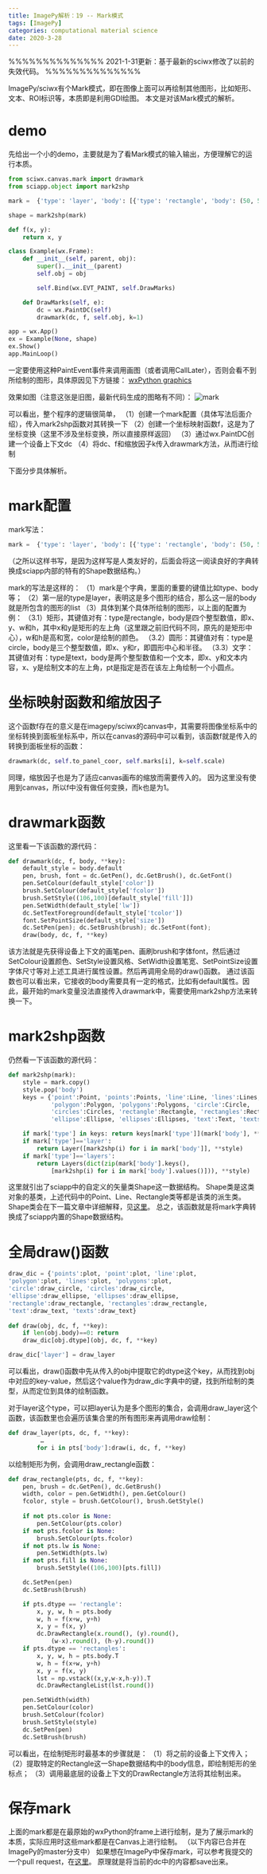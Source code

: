 ```yaml
---
title: ImagePy解析：19 -- Mark模式
tags: [ImagePy]
categories: computational material science
date: 2020-3-28
---
```


%%%%%%%%%%%%%%
2021-1-31更新：基于最新的sciwx修改了以前的失效代码。
%%%%%%%%%%%%%%

ImagePy/sciwx有个Mark模式，即在图像上面可以再绘制其他图形，比如矩形、文本、ROI标识等，本质即是利用GDI绘图。
本文是对该Mark模式的解析。

# demo
先给出一个小的demo，主要就是为了看Mark模式的输入输出，方便理解它的运行本质。
```python
from sciwx.canvas.mark import drawmark
from sciapp.object import mark2shp

mark =  {'type': 'layer', 'body': [{'type': 'rectangle', 'body': (50, 50, 200, 200), 'color': (255, 0, 0)}, {'type': 'circle', 'body': (150, 150, 5), 'color': (0, 0, 255)}, {'type': 'text', 'body': (75, 75, 'S:30 W:48'), 'pt': False, 'color': (0, 255, 0)}]}

shape = mark2shp(mark)

def f(x, y):
    return x, y

class Example(wx.Frame):
    def __init__(self, parent, obj):
        super().__init__(parent)
        self.obj = obj

        self.Bind(wx.EVT_PAINT, self.DrawMarks)

    def DrawMarks(self, e):
        dc = wx.PaintDC(self)
        drawmark(dc, f, self.obj, k=1)

app = wx.App()
ex = Example(None, shape)
ex.Show()
app.MainLoop()
```
一定要使用这种PaintEvent事件来调用画图（或者调用CallLater），否则会看不到所绘制的图形，具体原因见下方链接：
[wxPython graphics](http://zetcode.com/wxpython/gdi/)

效果如图（注意这张是旧图，最新代码生成的图略有不同）：
![mark](https://user-images.githubusercontent.com/6218739/77822795-eace9f00-7130-11ea-9033-a28077379552.png)

可以看出，整个程序的逻辑很简单，
（1）创建一个mark配置（具体写法后面介绍），传入mark2shp函数对其转换一下
（2）创建一个坐标映射函数f，这是为了坐标变换（这里不涉及坐标变换，所以直接原样返回）
（3）通过wx.PaintDC创建一个设备上下文dc
（4）将dc、f和缩放因子k传入drawmark方法，从而进行绘制
 

下面分步具体解析。
# mark配置
mark写法：
```python
mark =  {'type': 'layer', 'body': [{'type': 'rectangle', 'body': (50, 50, 200, 200), 'color': (255, 0, 0)}, {'type': 'circle', 'body': (150, 150, 5), 'color': (0, 0, 255)}, {'type': 'text', 'body': (75, 75, 'S:30 W:48'), 'pt': False, 'color': (0, 255, 0)}]}
```
（之所以这样书写，是因为这样写是人类友好的，后面会将这一阅读良好的字典转换成sciapp内部的特有的Shape数据结构。）

mark的写法是这样的：
（1）mark是个字典，里面的重要的键值比如type、body等；
（2）第一层的type是layer，表明这是多个图形的结合，那么这一层的body就是所包含的图形的list
（3）具体到某个具体所绘制的图形，以上面的配置为例：
（3.1）矩形，其键值对有：type是rectangle，body是四个整型数值，即x、y、w和h，其中x和y是矩形的左上角（这里跟之前旧代码不同，原先的是矩形中心），w和h是高和宽，color是绘制的颜色。
（3.2）圆形：其键值对有：type是circle，body是三个整型数值，即x、y和r，即圆形中心和半径。
（3.3）文字：其键值对有：type是text，body是两个整型数值和一个文本，即x、y和文本内容，x、y是绘制文本的左上角，pt是指定是否在该左上角绘制一个小圆点。

# 坐标映射函数和缩放因子
这个函数f存在的意义是在imagepy/sciwx的canvas中，其需要将图像坐标系中的坐标转换到面板坐标系中，所以在canvas的源码中可以看到，该函数f就是传入的转换到面板坐标的函数：
```python
drawmark(dc, self.to_panel_coor, self.marks[i], k=self.scale)
```
同理，缩放因子也是为了适应canvas画布的缩放而需要传入的。
因为这里没有使用到canvas，所以f中没有做任何变换，而k也是为1。

# drawmark函数
这里看一下该函数的源代码：
```python
def drawmark(dc, f, body, **key):
	default_style = body.default
	pen, brush, font = dc.GetPen(), dc.GetBrush(), dc.GetFont()
	pen.SetColour(default_style['color'])
	brush.SetColour(default_style['fcolor'])
	brush.SetStyle((106,100)[default_style['fill']])
	pen.SetWidth(default_style['lw'])
	dc.SetTextForeground(default_style['tcolor'])
	font.SetPointSize(default_style['size'])
	dc.SetPen(pen); dc.SetBrush(brush); dc.SetFont(font);
	draw(body, dc, f, **key)
```
该方法就是先获得设备上下文的画笔pen、画刷brush和字体font，然后通过SetColour设置颜色、SetStyle设置风格、SetWidth设置笔宽、SetPointSize设置字体尺寸等对上述工具进行属性设置。然后再调用全局的draw()函数。
通过该函数也可以看出来，它接收的body需要具有一定的格式，比如有default属性。因此，最开始的mark变量没法直接传入drawmark中，需要使用mark2shp方法来转换一下。

# mark2shp函数
仍然看一下该函数的源代码：
```python
def mark2shp(mark):
    style = mark.copy()
    style.pop('body')
    keys = {'point':Point, 'points':Points, 'line':Line, 'lines':Lines,
            'polygon':Polygon, 'polygons':Polygons, 'circle':Circle,
            'circles':Circles, 'rectangle':Rectangle, 'rectangles':Rectangles,
            'ellipse':Ellipse, 'ellipses':Ellipses, 'text':Text, 'texts':Texts}

    if mark['type'] in keys: return keys[mark['type']](mark['body'], **style)
    if mark['type']=='layer':
        return Layer([mark2shp(i) for i in mark['body']], **style)
    if mark['type']=='layers':
        return Layers(dict(zip(mark['body'].keys(),
            [mark2shp(i) for i in mark['body'].values()])), **style)
```
这里就引出了sciapp中的自定义的矢量类Shape这一数据结构。
Shape类是这类对象的基类，上述代码中的Point、Line、Rectangle类等都是该类的派生类。
Shape类会在下一篇文章中详细解释，见[这里](https://qixinbo.info/2020/06/14/imagepy_20/)。
总之，该函数就是将mark字典转换成了sciapp内置的Shape数据结构。

# 全局draw()函数
```python
draw_dic = {'points':plot, 'point':plot, 'line':plot,
'polygon':plot, 'lines':plot, 'polygons':plot,
'circle':draw_circle, 'circles':draw_circle,
'ellipse':draw_ellipse, 'ellipses':draw_ellipse,
'rectangle':draw_rectangle, 'rectangles':draw_rectangle,
'text':draw_text, 'texts':draw_text}
 
def draw(obj, dc, f, **key): 
	if len(obj.body)==0: return
	draw_dic[obj.dtype](obj, dc, f, **key)

draw_dic['layer'] = draw_layer
```
可以看出，draw()函数中先从传入的obj中提取它的dtype这个key，从而找到obj中对应的key-value，然后这个value作为draw_dic字典中的键，找到所绘制的类型，从而定位到具体的绘制函数。

对于layer这个type，可以把layer认为是多个图形的集合，会调用draw_layer这个函数，该函数里也会遍历该集合里的所有图形来再调用draw绘制：
```python
def draw_layer(pts, dc, f, **key):
         …
        for i in pts['body']:draw(i, dc, f, **key)
```
以绘制矩形为例，会调用draw_rectangle函数：
```python
def draw_rectangle(pts, dc, f, **key):
	pen, brush = dc.GetPen(), dc.GetBrush()
	width, color = pen.GetWidth(), pen.GetColour()
	fcolor, style = brush.GetColour(), brush.GetStyle()
	
	if not pts.color is None: 
		pen.SetColour(pts.color)
	if not pts.fcolor is None:
		brush.SetColour(pts.fcolor)
	if not pts.lw is None:
		pen.SetWidth(pts.lw)
	if not pts.fill is None:
		brush.SetStyle((106,100)[pts.fill])

	dc.SetPen(pen)
	dc.SetBrush(brush)

	if pts.dtype == 'rectangle':
		x, y, w, h = pts.body
		w, h = f(x+w, y+h)
		x, y = f(x, y)
		dc.DrawRectangle(x.round(), (y).round(), 
			(w-x).round(), (h-y).round())
	if pts.dtype == 'rectangles':
		x, y, w, h = pts.body.T
		w, h = f(x+w, y+h)
		x, y = f(x, y)
		lst = np.vstack((x,y,w-x,h-y)).T
		dc.DrawRectangleList(lst.round())

	pen.SetWidth(width)
	pen.SetColour(color)
	brush.SetColour(fcolor)
	brush.SetStyle(style)
	dc.SetPen(pen)
	dc.SetBrush(brush)
```

可以看出，在绘制矩形时最基本的步骤就是：
（1）将之前的设备上下文传入；
（2）提取特定的Rectangle这一Shape数据结构中的body信息，即绘制矩形的坐标点；
（3）调用最底层的设备上下文的DrawRectangle方法将其绘制出来。

# 保存mark
上面的mark都是在最原始的wxPython的frame上进行绘制，是为了展示mark的本质，实际应用时这些mark都是在Canvas上进行绘制。
（以下内容已合并在ImagePy的master分支中）
如果想在ImagePy中保存mark，可以参考我提交的一个pull request，在[这里](https://github.com/Image-Py/imagepy/pull/96/commits/770342625d320659d2c5c406b1a78a809be086b0)。
原理就是将当前的dc中的内容都save出来。
